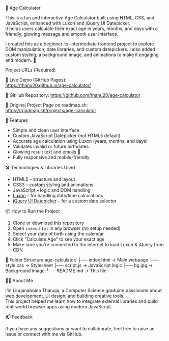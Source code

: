 🎉 Age Calculator

This is a fun and interactive Age Calculator built using HTML, CSS, and JavaScript, enhanced with Luxon and jQuery UI Datepicker.  
It helps users calculate their exact age in years, months, and days with a friendly, glowing message and smooth user interface.

I created this as a beginner-to-intermediate frontend project to explore DOM manipulation, date libraries, and custom datepickers. I also added custom styling, a background image, and animations to make it engaging and modern. 🥳



Project URLs (Required)

🔗 Live Demo (GitHub Pages):  
https://thanu20.github.io/age-calculator/

🔗 GitHub Repository: 
https://github.com/thanu20/age-calculator

🔗 Original Project Page on roadmap.sh:  
https://roadmap.sh/projects/age-calculator

🚀 Features

- Simple and clean user interface
- Custom JavaScript Datepicker (not HTML5 default)
- Accurate age calculation using Luxon (years, months, and days)
- Validates invalid or future birthdates
- Glowing result text and emojis 🎉
- Fully responsive and mobile-friendly

🛠️ Technologies & Libraries Used

- HTML5 – structure and layout
- CSS3 – custom styling and animations
- JavaScript – logic and DOM handling
- [Luxon](https://moment.github.io/luxon/) – for handling date/time calculations
- [jQuery UI Datepicker](https://jqueryui.com/datepicker/) – for a custom date selector



 📦 How to Run the Project

1. Clone or download this repository
2. Open `index.html` in any browser (no setup needed)
3. Select your date of birth using the calendar
4. Click "Calculate Age" to see your exact age
5. Make sure you're connected to the internet to load Luxon & jQuery from CDN





📂 Folder Structure
age-calculator/
├── index.html → Main webpage
├── style.css → Stylesheet
├── script.js → JavaScript logic
├── bg.jpg → Background image
└── README.md → This file


🙋‍♀️ About Me

I’m Linganaboina Thanuja, a Computer Science graduate passionate about web development, UI design, and building creative tools.  
This project helped me learn how to integrate external libraries and build real-world browser apps using modern JavaScript.



📬 Feedback

If you have any suggestions or want to collaborate, feel free to raise an issue or connect with me via GitHub.





